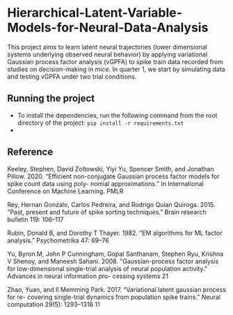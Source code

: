 # Hierarchical-Latent-Variable-Models-for-Neural-Data-Analysis

This project aims to learn latent neural trajectories (lower dimensional systems underlying observed neural behavior) by applying variational Gaussian process factor analysis (vGPFA) to spike train data recorded from studies on decision-making in mice. In quarter 1, we start by simulating data and testing vGPFA under two trial conditions.


## Running the project

* To install the dependencies, run the following command from the root directory of the project: `pip install -r requirements.txt`
* 


## Reference
Keeley, Stephen, David Zoltowski, Yiyi Yu, Spencer Smith, and Jonathan Pillow. 2020.
“Efficient non-conjugate Gaussian process factor models for spike count data using poly-
nomial approximations.” In International Conference on Machine Learning. PMLR

Rey, Hernan Gonzalo, Carlos Pedreira, and Rodrigo Quian Quiroga. 2015. “Past, present
and future of spike sorting techniques.” Brain research bulletin 119: 106–117

Rubin, Donald B, and Dorothy T Thayer. 1982. “EM algorithms for ML factor analysis.”
Psychometrika 47: 69–76

Yu, Byron M, John P Cunningham, Gopal Santhanam, Stephen Ryu, Krishna V Shenoy,
and Maneesh Sahani. 2008. “Gaussian-process factor analysis for low-dimensional
single-trial analysis of neural population activity.” Advances in neural information pro-
cessing systems 21

Zhao, Yuan, and Il Memming Park. 2017. “Variational latent gaussian process for re-
covering single-trial dynamics from population spike trains.” Neural computation 29(5):
1293–1316
11

